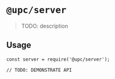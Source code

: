 # `@upc/server`

> TODO: description

## Usage

```
const server = require('@upc/server');

// TODO: DEMONSTRATE API
```
